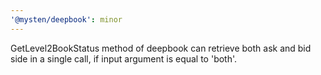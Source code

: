 ```yaml
---
'@mysten/deepbook': minor
---
```


GetLevel2BookStatus method of deepbook can retrieve both ask and bid side in a single call, if input argument is equal to 'both'.
